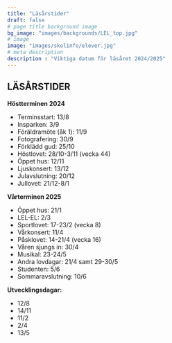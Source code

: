 ```yaml
---
title: "Läsårstider"
draft: false
# page title background image
bg_image: "images/backgrounds/LEL_top.jpg"
# image
image: "images/skolinfo/elever.jpg"
# meta description
description : "Viktiga datum för läsåret 2024/2025"
---
```



## LÄSÅRSTIDER 

<strong>Höstterminen 2024</strong>

* Terminsstart: 13/8 
* Insparken: 3/9
* Föräldramöte (åk 1): 11/9
* Fotografering: 30/9
* Förklädd gud: 25/10
* Höstlovet: 28/10-3/11 (vecka 44)
* Öppet hus: 12/11
* Ljuskonsert: 13/12 
* Julavslutning: 20/12 
* Jullovet: 21/12-8/1

<strong>Vårterminen 2025</strong>

* Öppet hus: 21/1
* LEL-EL: 2/3
* Sportlovet: 17-23/2 (vecka 8)
* Vårkonsert: 11/4
* Påsklovet: 14-21/4 (vecka 16)
* Våren sjungs in: 30/4
* Musikal: 23-24/5
* Andra lovdagar: 21/4 samt 29-30/5
* Studenten: 5/6
* Sommaravslutning: 10/6

<strong>Utvecklingsdagar:</strong>

* 12/8
* 14/11
* 11/2
* 2/4
* 13/5
